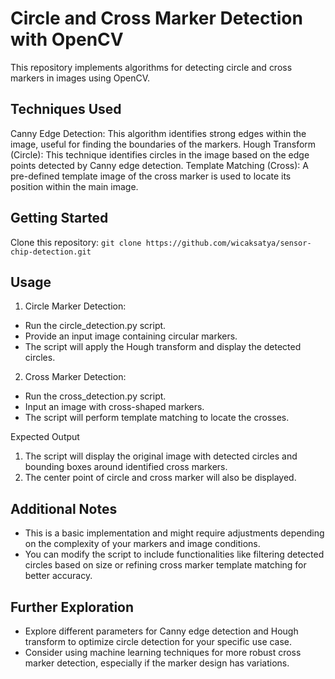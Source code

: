 # Circle and Cross Marker Detection with OpenCV
This repository implements algorithms for detecting circle and cross markers in images using OpenCV.

## Techniques Used
Canny Edge Detection: This algorithm identifies strong edges within the image, useful for finding the boundaries of the markers.
Hough Transform (Circle): This technique identifies circles in the image based on the edge points detected by Canny edge detection.
Template Matching (Cross): A pre-defined template image of the cross marker is used to locate its position within the main image.

## Getting Started
Clone this repository:
`git clone https://github.com/wicaksatya/sensor-chip-detection.git`

## Usage
1. Circle Marker Detection:
- Run the circle_detection.py script.
- Provide an input image containing circular markers.
- The script will apply the Hough transform and display the detected circles.
2. Cross Marker Detection:
- Run the cross_detection.py script.
- Input an image with cross-shaped markers.
- The script will perform template matching to locate the crosses.

Expected Output
1. The script will display the original image with detected circles and bounding boxes around identified cross markers.
2. The center point of circle and cross marker will also be displayed.

## Additional Notes
- This is a basic implementation and might require adjustments depending on the complexity of your markers and image conditions.
- You can modify the script to include functionalities like filtering detected circles based on size or refining cross marker template matching for better accuracy.

## Further Exploration
- Explore different parameters for Canny edge detection and Hough transform to optimize circle detection for your specific use case.
- Consider using machine learning techniques for more robust cross marker detection, especially if the marker design has variations.
